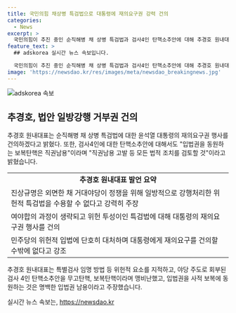```yaml
---
title: 국민의힘 채상병 특검법으로 대통령에 재의요구권 강력 건의
categories:
  - News
excerpt: >
  국민의힘이 추진 중인 순직해병 채 상병 특검법과 검사4인 탄핵소추안에 대해 추경호 원내대표가 입법권 동원은 직권남용이라며 대통령의 재의요구권 행사를 건의하고, 국회 윤리위 제소와 직권남용 고발 등 모든 법적 조치를 검토할 것이라고 밝혔다. 또한 특별검사 임명 방식과 탄핵안 내용에 대한 비판을 제기하며 민주당의 입법권 남용에 대항하겠다고 강조했다.
feature_text: >
  ## adskorea 실시간 뉴스 속보입니다.

  국민의힘이 추진 중인 순직해병 채 상병 특검법과 검사4인 탄핵소추안에 대해 추경호 원내대표가 입법권 동원은 직권남용이라며 대통령의 재의요구권 행사를 건의하고, 국회 윤리위 제소와 직권남용 고발 등 모든 법적 조치를 검토할 것이라고 밝혔다. 또한 특별검사 임명 방식과 탄핵안 내용에 대한 비판을 제기하며 민주당의 입법권 남용에 대항하겠다고 강조했다.
image: 'https://newsdao.kr/res/images/meta/newsdao_breakingnews.jpg'
---
```


<p><img src="https://newsdao.kr/res/images/meta/newsdao_breakingnews.jpg" alt="adskorea 속보" /></p>

<h2 data-ke-size="size26">추경호, 법안 일방강행 거부권 건의</h2>

<p data-ke-size="size16">추경호 원내대표는 순직해병 채 상병 특검법에 대한 윤석열 대통령의 재의요구권 행사를 건의하겠다고 밝혔다. 또한, 검사4인에 대한 탄핵소추안에 대해서도 "입법권을 동원하는 보복탄핵은 직권남용"이라며 "직권남용 고발 등 모든 법적 조치를 검토할 것"이라고 밝혔습니다.</p>

<table>
  <tr>
    <td style="text-align: center; height: 17px;"><b>추경호 원내대표 발언 요약</b></td>
  </tr>
  <tr>
    <td>진상규명은 외면한 채 거대야당이 정쟁을 위해 일방적으로 강행처리한 위헌적 특검법을 수용할 수 없다고 강력히 주장</td>
  </tr>
  <tr>
    <td>여야합의 과정이 생략되고 위헌 투성이인 특검법에 대해 대통령의 재의요구권 행사를 건의</td>
  </tr>
  <tr>
    <td>민주당의 위헌적 입법에 단호히 대처하며 대통령에게 재의요구를 건의할 수밖에 없다고 강조</td>
  </tr>
</table>

<p data-ke-size="size16">추경호 원내대표는 특별검사 임명 방법 등 위헌적 요소를 지적하고, 야당 주도로 회부된 검사 4인 탄핵소추안을 무고탄핵, 보복탄핵이라며 맹비난했고, 입법권을 사적 보복에 동원하는 것은 명백한 입법권 남용이라고 주장했습니다.</p>
실시간 뉴스 속보는, <a href="https://newsdao.kr" rel="dofollow">https://newsdao.kr</a>


